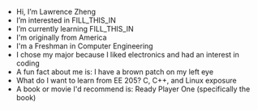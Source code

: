 - Hi, I’m Lawrence Zheng
- I’m interested in FILL_THIS_IN
- I’m currently learning FILL_THIS_IN
- I'm originally from America
- I'm a Freshman in Computer Engineering 
- I chose my major because I liked electronics and had an interest in coding
- A fun fact about me is:  I have a brown patch on my left eye
- What do I want to learn from EE 205?  C, C++, and Linux exposure
- A book or movie I'd recommend is:  Ready Player One (specifically the book)
